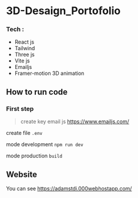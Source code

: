 # 3D-Desaign_Portofolio
### Tech :
* React js
* Tailwind
* Three js
* Vite js
* Emailjs
* Framer-motion
3D animation

## How to run code
### **First step**
> create key email js https://www.emailjs.com/

create file ```.env```

mode development ```npm run dev ```

mode production ```build ```

## Website
You can see  https://adamstdi.000webhostapp.com/ 
